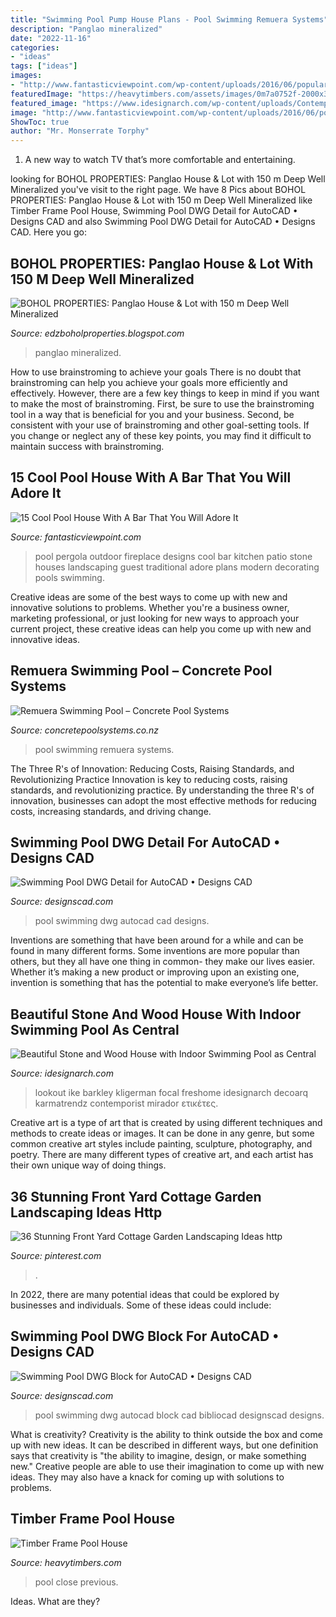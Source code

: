 ```yaml
---
title: "Swimming Pool Pump House Plans - Pool Swimming Remuera Systems"
description: "Panglao mineralized"
date: "2022-11-16"
categories:
- "ideas"
tags: ["ideas"]
images:
- "http://www.fantasticviewpoint.com/wp-content/uploads/2016/06/popular-new-house-decorating-ideas-also-house-decoration-ideas_pool-house-designs-634x421.jpg"
featuredImage: "https://heavytimbers.com/assets/images/0m7a0752f-2000x3000-800x1200.jpg"
featured_image: "https://www.idesignarch.com/wp-content/uploads/Contemporary-Stone-and-Wood-House_141.jpg"
image: "http://www.fantasticviewpoint.com/wp-content/uploads/2016/06/popular-new-house-decorating-ideas-also-house-decoration-ideas_pool-house-designs-634x421.jpg"
ShowToc: true
author: "Mr. Monserrate Torphy"
---
```



1. A new way to watch TV that’s more comfortable and entertaining.

	

		
looking for BOHOL PROPERTIES: Panglao House &amp; Lot with 150 m Deep Well Mineralized you've visit to the right page. We have 8 Pics about BOHOL PROPERTIES: Panglao House &amp; Lot with 150 m Deep Well Mineralized like Timber Frame Pool House, Swimming Pool DWG Detail for AutoCAD • Designs CAD and also Swimming Pool DWG Detail for AutoCAD • Designs CAD. Here you go:
		
    
## BOHOL PROPERTIES: Panglao House &amp; Lot With 150 M Deep Well Mineralized

<img loading=lazy src="https://1.bp.blogspot.com/-LU_R9t24tXo/UlogBMTJwzI/AAAAAAAADOU/HLYwrt9hBlc/s1600/deep+well.jpg" onerror="this.onerror=null;this.src='https://tse4.mm.bing.net/th?id=OIP.eHBM7x_c1Pbpz4WaNCYCawHaJ4&amp;pid=15.1';" alt="BOHOL PROPERTIES: Panglao House &amp; Lot with 150 m Deep Well Mineralized">

_Source: edzboholproperties.blogspot.com_

>panglao mineralized. 

	

How to use brainstroming to achieve your goals
There is no doubt that brainstroming can help you achieve your goals more efficiently and effectively. However, there are a few key things to keep in mind if you want to make the most of brainstroming. First, be sure to use the brainstroming tool in a way that is beneficial for you and your business. Second, be consistent with your use of brainstroming and other goal-setting tools. If you change or neglect any of these key points, you may find it difficult to maintain success with brainstroming.

    
## 15 Cool Pool House With A Bar That You Will Adore It

<img loading=lazy src="http://www.fantasticviewpoint.com/wp-content/uploads/2016/06/popular-new-house-decorating-ideas-also-house-decoration-ideas_pool-house-designs-634x421.jpg" onerror="this.onerror=null;this.src='https://tse1.mm.bing.net/th?id=OIP.1aG_Vcyzr_F-r60P8kOMXQHaE6&amp;pid=15.1';" alt="15 Cool Pool House With A Bar That You Will Adore It">

_Source: fantasticviewpoint.com_

>pool pergola outdoor fireplace designs cool bar kitchen patio stone houses landscaping guest traditional adore plans modern decorating pools swimming. 

	

Creative ideas are some of the best ways to come up with new and innovative solutions to problems. Whether you're a business owner, marketing professional, or just looking for new ways to approach your current project, these creative ideas can help you come up with new and innovative ideas.

    
## Remuera Swimming Pool – Concrete Pool Systems

<img loading=lazy src="https://concretepoolsystems.co.nz/wp-content/uploads/2015/08/S6A8519-Swimming-Pool-Resized-687x1030.jpg" onerror="this.onerror=null;this.src='https://tse2.mm.bing.net/th?id=OIP.udSPQLlRpDSrtU-DL-yJuQHaLG&amp;pid=15.1';" alt="Remuera Swimming Pool – Concrete Pool Systems">

_Source: concretepoolsystems.co.nz_

>pool swimming remuera systems. 

	

The Three R's of Innovation: Reducing Costs, Raising Standards, and Revolutionizing Practice
Innovation is key to reducing costs, raising standards, and revolutionizing practice. By understanding the three R's of innovation, businesses can adopt the most effective methods for reducing costs, increasing standards, and driving change.

    
## Swimming Pool DWG Detail For AutoCAD • Designs CAD

<img loading=lazy src="https://designscad.com/wp-content/uploads/2017/02/swimming_pool_dwg_detail_for_autocad_36064-492x750.gif" onerror="this.onerror=null;this.src='https://tse2.mm.bing.net/th?id=OIP.OlrZ18ZM0d-g2FyuWLaKKwHaLS&amp;pid=15.1';" alt="Swimming Pool DWG Detail for AutoCAD • Designs CAD">

_Source: designscad.com_

>pool swimming dwg autocad cad designs. 

	

Inventions are something that have been around for a while and can be found in many different forms. Some inventions are more popular than others, but they all have one thing in common- they make our lives easier. Whether it’s making a new product or improving upon an existing one, invention is something that has the potential to make everyone’s life better.

    
## Beautiful Stone And Wood House With Indoor Swimming Pool As Central

<img loading=lazy src="https://www.idesignarch.com/wp-content/uploads/Contemporary-Stone-and-Wood-House_141.jpg" onerror="this.onerror=null;this.src='https://tse1.mm.bing.net/th?id=OIP.hnPGhU8N8E34QIe57f_QvQHaJk&amp;pid=15.1';" alt="Beautiful Stone and Wood House with Indoor Swimming Pool as Central">

_Source: idesignarch.com_

>lookout ike barkley kligerman focal freshome idesignarch decoarq karmatrendz contemporist mirador ετικέτες. 

	

Creative art is a type of art that is created by using different techniques and methods to create ideas or images. It can be done in any genre, but some common creative art styles include painting, sculpture, photography, and poetry. There are many different types of creative art, and each artist has their own unique way of doing things.

    
## 36 Stunning Front Yard Cottage Garden Landscaping Ideas Http

<img loading=lazy src="https://i.pinimg.com/736x/a2/58/07/a25807447eee659c0355fe4bf4990dd5.jpg" onerror="this.onerror=null;this.src='https://tse4.mm.bing.net/th?id=OIP.auh2baW_TCBlsUy-dOZ5eQHaLH&amp;pid=15.1';" alt="36 Stunning Front Yard Cottage Garden Landscaping Ideas http">

_Source: pinterest.com_

>. 

	

In 2022, there are many potential ideas that could be explored by businesses and individuals. Some of these ideas could include: 

    
## Swimming Pool DWG Block For AutoCAD • Designs CAD

<img loading=lazy src="https://designscad.com/wp-content/uploads/2017/02/swimming_pool_dwg_block_for_autocad_3534.gif" onerror="this.onerror=null;this.src='https://tse2.mm.bing.net/th?id=OIP.FuDvO9HKTzbCZR27PtLV5QHaEC&amp;pid=15.1';" alt="Swimming Pool DWG Block for AutoCAD • Designs CAD">

_Source: designscad.com_

>pool swimming dwg autocad block cad bibliocad designscad designs. 

	

What is creativity?
Creativity is the ability to think outside the box and come up with new ideas. It can be described in different ways, but one definition says that creativity is "the ability to imagine, design, or make something new." Creative people are able to use their imagination to come up with new ideas. They may also have a knack for coming up with solutions to problems.

    
## Timber Frame Pool House

<img loading=lazy src="https://heavytimbers.com/assets/images/0m7a0752f-2000x3000-800x1200.jpg" onerror="this.onerror=null;this.src='https://tse2.mm.bing.net/th?id=OIP.mRUz3nolXGJARJ4uvQqIeQHaLH&amp;pid=15.1';" alt="Timber Frame Pool House">

_Source: heavytimbers.com_

>pool close previous. 

	

Ideas. What are they?

